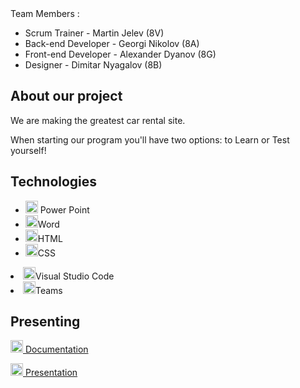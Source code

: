 <!DOCTYPE html>
<html>
<head>
</head>
<body> 
Team Members :
<ul>
  <li>Scrum Trainer - Martin Jelev (8V)</li>
  <li>Back-end Developer - Georgi Nikolov (8A)</li>
  <li>Front-end Developer - Alexander Dyanov (8G)</li>
  <li>Designer - Dimitar Nyagalov (8B)</li>
</ul>

## About our project
<p>We are making the greatest car rental site.</p>
<p>When starting our program you'll have two options: to Learn or Test yourself!</p>

## Technologies 
<ul>
  <li><img src="https://img.icons8.com/fluency/48/000000/microsoft-powerpoint-2019.png" alt="PowerPoint icon" width=20px /> Power Point </li>
  <li><img src="https://img.icons8.com/fluency/48/000000/microsoft-word-2019.png" alt="Word icon" width=20px />Word </li>
  <li><img src="https://icons.iconarchive.com/icons/cornmanthe3rd/plex/256/Other-html-5-icon.png" alt="html icon" width=20px />HTML </li>
  <li><img src="https://uxwing.com/wp-content/themes/uxwing/download/brands-and-social-media/css-icon.png"alt="CSS icon" width=20px />CSS</li>
</ul>
  <li><img src="https://upload.wikimedia.org/wikipedia/commons/thumb/9/9a/Visual_Studio_Code_1.35_icon.svg/512px-Visual_Studio_Code_1.35_icon.svg.png"alt="VSC icon" width=20px />Visual Studio Code </li>
  <li><img src="https://cdn0.iconfinder.com/data/icons/logos-microsoft-office-365/128/Microsoft_Office-10-512.png"alt="Teams icon" width=20px />Teams</li>
</ul>

## Presenting 
<a href="https://github.com/codingburgas/sprint-eschool-knowledge-check/raw/refs/heads/main/Presenting/Documentation.docx" target="_blank"> <img src="https://img.icons8.com/fluency/48/000000/microsoft-word-2019.png" alt="Word icon" width=20px /> Documentation </a>

<a href="https://github.com/codingburgas/sprint-eschool-knowledge-check/raw/refs/heads/main/Presenting/Knowledge%20Check%20Presentation.pptx" target="_blank">
<img src="https://img.icons8.com/fluency/48/000000/microsoft-powerpoint-2019.png" alt="PowerPoint icon" width=20px /> Presentation </a>
</body>
</html>